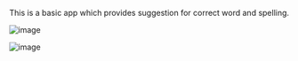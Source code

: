 This is a basic app which provides suggestion for correct word and spelling.

![image](https://user-images.githubusercontent.com/59019102/118388990-2d10b380-b645-11eb-97c2-d9989f386c60.png)


![image](https://user-images.githubusercontent.com/59019102/118389005-431e7400-b645-11eb-91d4-6d88aaea7e1e.png)
